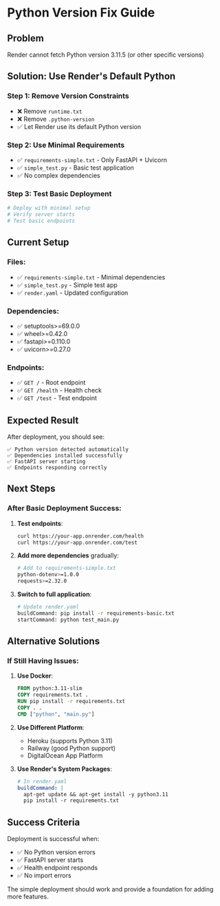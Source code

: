 # Python Version Fix Guide

## **Problem**
Render cannot fetch Python version 3.11.5 (or other specific versions)

## **Solution: Use Render's Default Python**

### **Step 1: Remove Version Constraints**
- ❌ Remove `runtime.txt`
- ❌ Remove `.python-version`
- ✅ Let Render use its default Python version

### **Step 2: Use Minimal Requirements**
- ✅ `requirements-simple.txt` - Only FastAPI + Uvicorn
- ✅ `simple_test.py` - Basic test application
- ✅ No complex dependencies

### **Step 3: Test Basic Deployment**
```bash
# Deploy with minimal setup
# Verify server starts
# Test basic endpoints
```

## **Current Setup**

### **Files:**
- ✅ `requirements-simple.txt` - Minimal dependencies
- ✅ `simple_test.py` - Simple test app
- ✅ `render.yaml` - Updated configuration

### **Dependencies:**
- ✅ setuptools>=69.0.0
- ✅ wheel>=0.42.0
- ✅ fastapi>=0.110.0
- ✅ uvicorn>=0.27.0

### **Endpoints:**
- ✅ `GET /` - Root endpoint
- ✅ `GET /health` - Health check
- ✅ `GET /test` - Test endpoint

## **Expected Result**

After deployment, you should see:
```
✅ Python version detected automatically
✅ Dependencies installed successfully
✅ FastAPI server starting
✅ Endpoints responding correctly
```

## **Next Steps**

### **After Basic Deployment Success:**

1. **Test endpoints**:
   ```bash
   curl https://your-app.onrender.com/health
   curl https://your-app.onrender.com/test
   ```

2. **Add more dependencies** gradually:
   ```bash
   # Add to requirements-simple.txt
   python-dotenv>=1.0.0
   requests>=2.32.0
   ```

3. **Switch to full application**:
   ```bash
   # Update render.yaml
   buildCommand: pip install -r requirements-basic.txt
   startCommand: python test_main.py
   ```

## **Alternative Solutions**

### **If Still Having Issues:**

1. **Use Docker**:
   ```dockerfile
   FROM python:3.11-slim
   COPY requirements.txt .
   RUN pip install -r requirements.txt
   COPY . .
   CMD ["python", "main.py"]
   ```

2. **Use Different Platform**:
   - Heroku (supports Python 3.11)
   - Railway (good Python support)
   - DigitalOcean App Platform

3. **Use Render's System Packages**:
   ```yaml
   # In render.yaml
   buildCommand: |
     apt-get update && apt-get install -y python3.11
     pip install -r requirements.txt
   ```

## **Success Criteria**

Deployment is successful when:
- ✅ No Python version errors
- ✅ FastAPI server starts
- ✅ Health endpoint responds
- ✅ No import errors

The simple deployment should work and provide a foundation for adding more features. 